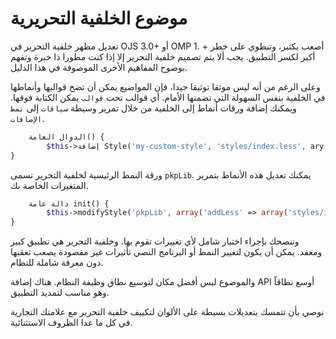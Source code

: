 # موضوع الخلفية التحريرية

تعديل مظهر خلفية التحرير في OJS 3.0+ أو OMP 1. + أصعب بكثير، وتنطوي على خطر أكبر لكسر التطبيق. يجب ألا يتم تصميم خلفية التحرير إلا إذا كنت مطورا ذا خبرة وتفهم بوضوح المفاهيم الأخرى الموصوفة في هذا الدليل.

وعلى الرغم من أنه ليس موثقا توثيقا جيدا، فإن المواضيع يمكن أن تضخ قوالبها وأنماطها في الخلفية بنفس السهولة التي تضمنها الأمام. أي قوالب تحت `قوالب` يمكن الكتابة فوقها. ويمكنك إضافة ورقات أنماط إلى الخلفية من خلال تمرير وسيطة `سياقات` إلى `نمط الإضافات`.

```php
    الدوال العامة() {
        $this->إضافة Style('my-custom-style', 'styles/index.less', ary( 'سياقات' => 'backend' );
}
```

ورقة النمط الرئيسية لخلفية التحرير تسمى `pkpLib`. يمكنك تعديل هذه الأنماط بتمرير المتغيرات الخاصة بك.

```php
    دالة عامة init() {
        $this->modifyStyle('pkpLib', array('addLess' => array('styles/index.less')));
}
```

وننصحك بإجراء اختبار شامل لأي تغييرات تقوم بها. وخلفية التحرير هي تطبيق كبير ومعقد. يمكن أن يكون لتغيير النمط أو البرنامج النصي تأثيرات غير مقصودة يصعب تعقبها دون معرفة شاملة للنظام.

والموضوع ليس أفضل مكان لتوسيع نطاق وظيفة النظام. هناك إضافة API أوسع نطاقاً وهو مناسب لتمديد التطبيق.

نوصي بأن تتمسك بتعديلات بسيطة على الألوان لتكييف خلفية التحرير مع علامتك التجارية في كل ما عدا الظروف الاستثنائية.

